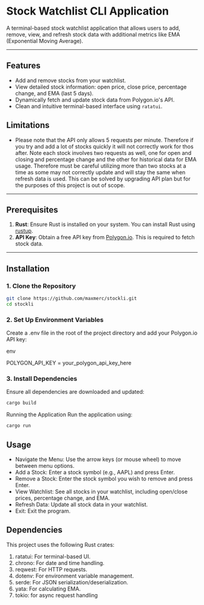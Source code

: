 # Stock Watchlist CLI Application

A terminal-based stock watchlist application that allows users to add, remove, view, and refresh stock data with additional metrics like EMA (Exponential Moving Average).

---

## Features
- Add and remove stocks from your watchlist.
- View detailed stock information: open price, close price, percentage change, and EMA (last 5 days).
- Dynamically fetch and update stock data from Polygon.io's API.
- Clean and intuitive terminal-based interface using `ratatui`.

## Limitations
 - Please note that the API only allows 5 requests per minute. Therefore if you try and add a lot of stocks quickly it will not correctly work for thos after. Note each stock involves two requests as well, one for open and closing and percentage change and the other for historical data for EMA usage. Therefore must be careful utilizing more than two stocks at a time as some may not correctly update and will stay the same when refresh data is used. This can be solved by upgrading API plan but for the purposes of this project is out of scope.

---

## Prerequisites
1. **Rust**: Ensure Rust is installed on your system. You can install Rust using [rustup](https://rustup.rs/).
2. **API Key**: Obtain a free API key from [Polygon.io](https://polygon.io/). This is required to fetch stock data.

---

## Installation

### 1. Clone the Repository
```bash
git clone https://github.com/maxmerc/stockli.git
cd stockli
```
### 2. Set Up Environment Variables
Create a .env file in the root of the project directory and add your Polygon.io API key:

env

POLYGON_API_KEY = your_polygon_api_key_here

### 3. Install Dependencies
Ensure all dependencies are downloaded and updated:

~~~bash
cargo build
~~~
Running the Application
Run the application using:

~~~bash
cargo run
~~~
## Usage
- Navigate the Menu: Use the arrow keys (or mouse wheel) to move between menu options.
- Add a Stock: Enter a stock symbol (e.g., AAPL) and press Enter.
- Remove a Stock: Enter the stock symbol you wish to remove and press Enter.
- View Watchlist: See all stocks in your watchlist, including open/close prices, percentage change, and EMA.
- Refresh Data: Update all stock data in your watchlist.
- Exit: Exit the program.

## Dependencies
This project uses the following Rust crates:

1. ratatui: For terminal-based UI.
2. chrono: For date and time handling.
3. reqwest: For HTTP requests.
4. dotenv: For environment variable management.
5. serde: For JSON serialization/deserialization.
6. yata: For calculating EMA.
7. tokio: for async request handling

